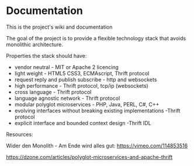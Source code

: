 # Documentation
This is the project's wiki and documentation

The goal of the project is to provide a flexible technology stack that
avoids monolithic architecture.

Properties the stack should have:

* vendor neutral - MIT or Apache 2 licencing
* light weight - HTML5 CSS3, ECMAscript, Thrift protocol
* request reply and publish subscribe - http and websockets
* high performance - Thrift protocol, tcp/ip (websockets)
* cross language - Thrift protocol
* language agnostic network - Thrift protocol
* modular polyglot microservices - PHP, Java, PERL, C#, C++
* evolving interfaces without breaking existing implementations -Thrift protocol
* explicit interface and bounded context design -Thrift IDL



Resources:

Wider den Monolith - Am Ende wird alles gut: https://vimeo.com/114853516

https://dzone.com/articles/polyglot-microservices-and-apache-thrift
